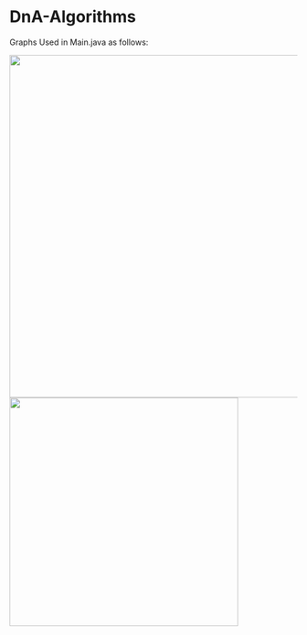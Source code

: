 # DnA-Algorithms

Graphs Used in Main.java as follows:

<img src="https://i.imgur.com/jeBRELm.png" width="600">

<img src="https://i.imgur.com/ojX1jYg.png" width="400">
